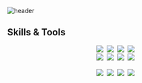 ![header](https://capsule-render.vercel.app/api?type=waving&color=gradient&height=300&section=header&text=Hola!%20Seungjun's%20GitHub%20)

<h2 tabindex="-1" class="heading-element" dir="auto">Skills & Tools</h2>

<div align="center">
  <img src="https://img.shields.io/badge/Java-707070?style=flat-square&logo=Java&logoColor=white"/>&nbsp;
  <img src="https://img.shields.io/badge/Spring-707070?style=flat-square&logo=Spring&logoColor=white"/>&nbsp;
  <img src="https://img.shields.io/badge/Spring JPA-707070?style=flat-square&logo=Spring-JPA&logoColor=white"/>&nbsp;
  <img src="https://img.shields.io/badge/Spring Security-707070?style=flat-square&logo=springsecurity&logoColor=white"/>&nbsp;
  
</div>

<div align="center">
  <img src="https://img.shields.io/badge/Dart-707070?style=flat-square&logo=Dart&logoColor=white"/>&nbsp;
  <img src="https://img.shields.io/badge/flutter-707070?style=flat-square&logo=flutter&logoColor=white"/>&nbsp;
  <img src="https://img.shields.io/badge/postgresql-707070?style=flat-square&logo=postgresql&logoColor=white"/>&nbsp;
  <img src="https://img.shields.io/badge/Docker-707070?style=flat-square&logo=Docker&logoColor=white"/>&nbsp;
</div>&nbsp;

<div align="center">
  <img src="https://img.shields.io/badge/macos-000000?style=flat-square&logo=macos&logoColor=white"/>&nbsp;
  <img src="https://img.shields.io/badge/intellijidea-000000?style=flat-square&logo=intellijidea&logoColor=white"/>&nbsp;
  <img src="https://img.shields.io/badge/github-000000?style=flat-square&logo=github&logoColor=white"/>&nbsp;
  <img src="https://img.shields.io/badge/notion-000000?style=flat-square&logo=notion&logoColor=white"/>&nbsp;
</div>








<!--
**ZeroZoa/ZeroZoa** is a ✨ _special_ ✨ repository because its `README.md` (this file) appears on your GitHub profile.

Here are some ideas to get you started:

- 🔭 I’m currently working on ...
- 🌱 I’m currently learning ...
- 👯 I’m looking to collaborate on ...
- 🤔 I’m looking for help with ...
- 💬 Ask me about ...
- 📫 How to reach me: ...
- 😄 Pronouns: ...
- ⚡ Fun fact: ...
-->
